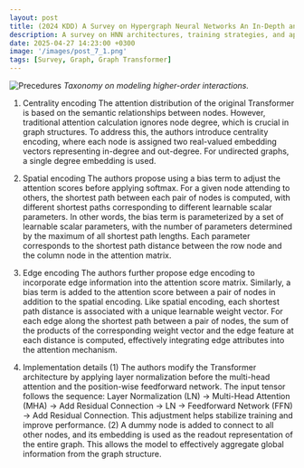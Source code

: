 ```yaml
---
layout: post
title: (2024 KDD) A Survey on Hypergraph Neural Networks An In-Depth and Step-by-Step Guide
description: A survey on HNN architectures, training strategies, and applications.
date: 2025-04-27 14:23:00 +0300
image: '/images/post_7_1.png'
tags: [Survey, Graph, Graph Transformer]
---
```



![Precedures]({{site.baseurl}}/images/post_7_2.png)
*Taxonomy on modeling higher-order interactions.*

1. Centrality encoding
The attention distribution of the original Transformer is based on the semantic relationships between nodes. However, traditional attention calculation ignores node degree, which is crucial in graph structures. To address this, the authors introduce centrality encoding, where each node is assigned two real-valued embedding vectors representing in-degree and out-degree. For undirected graphs, a single degree embedding is used.

2. Spatial encoding
The authors propose using a bias term to adjust the attention scores before applying softmax. For a given node attending to others, the shortest path between each pair of nodes is computed, with different shortest paths corresponding to different learnable scalar parameters. In other words, the bias term is parameterized by a set of learnable scalar parameters, with the number of parameters determined by the maximum of all shortest path lengths. Each parameter corresponds to the shortest path distance between the row node and the column node in the attention matrix.

3. Edge encoding
The authors further propose edge encoding to incorporate edge information into the attention score matrix. Similarly, a bias term is added to the attention score between a pair of nodes in addition to the spatial encoding. Like spatial encoding, each shortest path distance is associated with a unique learnable weight vector. For each edge along the shortest path between a pair of nodes, the sum of the products of the corresponding weight vector and the edge feature at each distance is computed, effectively integrating edge attributes into the attention mechanism.

4. Implementation details
(1) The authors modify the Transformer architecture by applying layer normalization before the multi-head attention and the position-wise feedforward network. The input tensor follows the sequence: Layer Normalization (LN) → Multi-Head Attention (MHA) → Add Residual Connection → LN → Feedforward Network (FFN) → Add Residual Connection. This adjustment helps stabilize training and improve performance.
(2) A dummy node is added to connect to all other nodes, and its embedding is used as the readout representation of the entire graph. This allows the model to effectively aggregate global information from the graph structure.